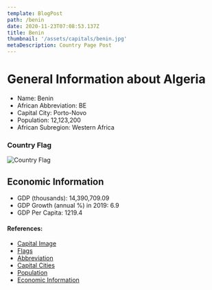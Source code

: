 ```yaml
---
template: BlogPost
path: /benin
date: 2020-11-23T07:08:53.137Z
title: Benin
thumbnail: '/assets/capitals/benin.jpg'
metaDescription: Country Page Post
---
```


# General Information about Algeria

- Name: Benin
- African Abbreviation: BE
- Capital City: Porto-Novo
- Population: 12,123,200
- African Subregion: Western Africa

### Country Flag
![Country Flag](https://raw.githubusercontent.com/hjnilsson/country-flags/master/png1000px/bj.png)

## Economic Information
 - GDP (thousands): 14,390,709.09
 - GDP Growth (annual %) in 2019: 6.9
 - GDP Per Capita: 1219.4

#### References:
- [Capital Image](https://i.pinimg.com/originals/ce/2f/7f/ce2f7f0e54be0fb741ad055973ee56e2.jpg)
- [Flags](https://github.com/hjnilsson/country-flags)
- [Abbreviation](https://planetarynames.wr.usgs.gov/Abbreviations)
- [Capital Cities](https://www.nationsonline.org/oneworld/capitals_africa.htm)
- [Population](https://www.worldometers.info/population/countries-in-africa-by-population/)
- [Economic Information](https://data.worldbank.org/)
